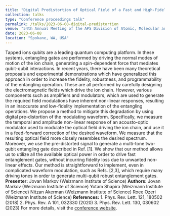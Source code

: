 ```yaml
---
title: "Digital Predistortion of Optical Field of a Fast and High-Fidelity Entangling Gate for Trapped Ion Qubits"
collection: talks
type: "Conference proceedings talk"
permalink: /talks/2023-06-08-digital-predistortion
venue: "54th Annual Meeting of the APS Division of Atomic, Molecular and Optical Physics"
date: 2023-06-08
location: "Spokane, WA, USA"
---
```


Tapped ions qubits are a leading quantum computing platform. In these systems, entangling gates are performed by driving the normal modes of motion of the ion chain, generating a spin-dependent force that mediates qubit-qubit interactions. In recent years, there have been many theoretical proposals and experimental demonstrations which have generalized this approach in order to increase the fidelity, robustness, and programmability of the entangling operation. These are all performed by carefully designing the electromagnetic fields which drive the ion chain. However, various components such as amplifiers and modulators, which are used to generate the required field modulations have inherent non-linear responses, resulting in an inaccurate and low-fidelity implementation of the entangling operations. We propose a method to mitigate this degradation by using digital pre-distortion of the modulating waveform. Specifically, we measure the temporal and amplitude non-linear response of an acousto-optic modulator used to modulate the optical field driving the ion chain, and use it in a feed-forward correction of the desired waveform. We measure that the resulting optical field more closely resembles the desired spectrum. Moreover, we use the pre-distorted signal to generate a multi-tone two-qubit entangling gate described in Ref. [1]. We show that our method allows us to utilize all the available optical power in order to drive fast entanglement gates, without incurring fidelity loss due to unwanted non-linear effects. Our method is straightforward to implement, even in complicated waveform modulation, such as Refs. [2,3], which require many driving tones in order to generate multi-qubit robust entanglement gates. **Presenter:** Jovan Markov (Weizmann Institute of Science) **Authors:** Jovan Markov (Weizmann Institute of Science) Yotam Shapira (Weizmann Institute of Science) Nitzan Akerman (Weizmann Institute of Science) Roee Ozeri (Weizmann Institute of Science) **References:** 1. Phys. Rev. Lett. 121, 180502 (2018) 2. Phys. Rev. A 101, 032330 (2020) 3. Phys. Rev. Lett. 130, 030602 (2023) For more details, visit the [conference website](https://meetings.aps.org/Meeting/DAMOP23/Session/U09.2).
